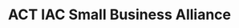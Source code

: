 ---
highlight: "false" 
title: "ACT IAC Small Business Alliance "
description: "ACT-IAC is committed to fostering the growth of small businesses and ensuring that they continue to play an important role in the government information technology marketplace - which is why ACT-IAC launched the Small Business Alliance in March 2014. This member-focused group is chartered to promote the interests and contributions of Small Business through programs and events designed to increase member engagement, enable stronger liaison across ACT-IAC offerings and provide an in-depth Community of Interest specific to the affinity of small business, tailored to the varying levels of maturity of our members."
url-link: "https://www.actiac.org/small-business-alliance"
type: "HTML"
gov-only: "false"
is-external: "true"
publication-date: "January 01, 2023"
reading-time: "10"
resource-type: "Information Slick"
filter: "small-business"
audience: "industry-all-businesses"
branded-offerings: "small-business-support"
---